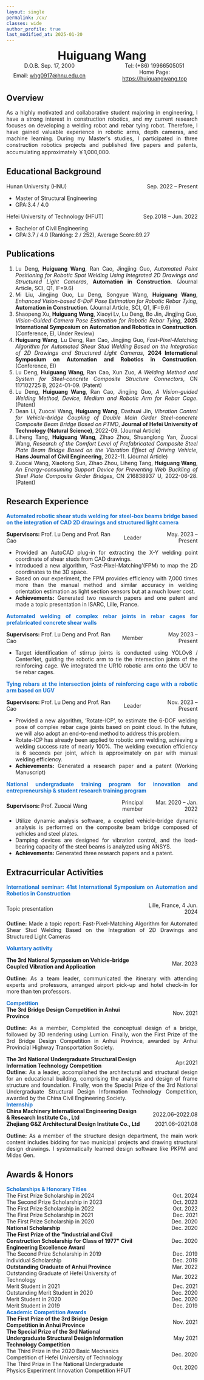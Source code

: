 ```yaml
---
layout: single
permalink: /cv/
classes: wide
author_profile: true
last_modified_at: 2025-01-20
---
```



<head>
    <meta charset="UTF-8">
    <meta name="viewport" content="width=device-width, initial-scale=1.0">
    <title>Personal Info</title>
    <style>
        .row {
            text-align: center;
            width: 100%;
        }
        .row div {
            display: inline-block;
            width: 45%;
        }
        .row strong {
            display: block;
            text-align: center;
            width: 100%;
            font-size: 30px; /* Increase the font size */
        }
    </style>
</head>
<body>
    <div class="row"><strong>Huiguang Wang</strong></div>
    <div class="row">
        <div>D.O.B. Sep. 17, 2000</div>
        <div>Tel: (+86) 19966505051</div>
    </div>
    <div class="row">
        <div>Email: <a href="mailto:whg0917@hnu.edu.cn">whg0917@hnu.edu.cn</a></div>
        <div>Home Page: <a href="https://huiguangwang.top">https://huiguangwang.top</a></div>
    </div>
</body>






## Overview
<div style="text-align: justify;">
  <p>As a highly motivated and collaborative student majoring in engineering, I have a strong interest in construction robotics, and my current research focuses on developing a welding robot and rebar tying robot. Therefore, I have gained valuable experience in robotic arms, depth cameras, and machine learning. During my Master's studies, I participated in three construction robotics projects and published five papers and patents, accumulating approximately ￥1,000,000.</p>
</div>

## Educational Background
<div style="display: flex; justify-content: space-between; align-items: center;">
  <span>Hunan University (HNU)</span>
  <span>Sep. 2022 – Present</span>
</div>

- Master of Structural Engineering
- GPA:3.4 / 4.0
<div style="display: flex; justify-content: space-between; align-items: center;">
  <span>Hefei University of Technology (HFUT)</span>
  <span>Sep.2018 – Jun. 2022</span>
</div>

- Bachelor of Civil Engineering
- GPA:3.7 / 4.0 (Ranking: 2 / 252), Average Score:89.27

## Publications
<div style="text-align: justify;">
  <ol>
    <li>Lu Deng, <b>Huiguang Wang</b>, Ran Cao, Jingjing Guo, <i>Automated Point Positioning for Robotic Spot Welding Using Integrated 2D Drawings and Structured Light Cameras</i>, <b>Automation in Construction</b>. (Journal Article, SCI, Q1, IF=9.6)</li>
    <li>Mi Liu, Jingjing Guo, Lu Deng, Songyue Wang, <b>Huiguang Wang</b>, <i>Enhanced Vision-based 6-DoF Pose Estimation for Robotic Rebar Tying</i>, <b>Automation in Construction</b>. (Journal Article, SCI, Q1, IF=9.6)</li>
    <li>Shaopeng Xu, <b>Huiguang Wang</b>, Xiaoyi Lv, Lu Deng, Bo Jin, Jingjing Guo, <i>Vision-Guided Camera Pose Estimation for Robotic Rebar Tying</i>, <b>2025 International Symposium on Automation and Robotics in Construction</b>. (Conference, EI, Under Review)</li>
    <li><b>Huiguang Wang</b>, Lu Deng, Ran Cao, Jingjing Guo, <i>Fast-Pixel-Matching Algorithm for Automated Shear Stud Welding Based on the Integration of 2D Drawings and Structured Light Cameras</i>, <b>2024 International Symposium on Automation and Robotics in Construction</b>. (Conference, EI)</li>
    <li>Lu Deng, <b>Huiguang Wang</b>, Ran Cao, Xun Zuo, <i>A Welding Method and System for Steel-concrete Composite Structure Connectors</i>, CN 117102725 B, 2024-01-09. (Patent)</li>
    <li>Lu Deng, <b>Huiguang Wang</b>, Ran Cao, Jingjing Guo, <i>A Vision-guided Welding Method, Device, Medium and Robotic Arm for Rebar Cage</i>. (Patent)</li>
    <li>Dean Li, Zuocai Wang, <b>Huiguang Wang</b>, Dashuai Jin, <i>Vibration Control for Vehicle-bridge Coupling of Double Main Girder Steel-concrete Composite Beam Bridge Based on PTMD</i>, <b>Journal of Hefei University of Technology (Natural Science)</b>, 2022-09. (Journal Article)</li>
    <li>Liheng Tang, <b>Huiguang Wang</b>, Zihao Zhou, Shuanglong Yan, Zuocai Wang, <i>Research of the Comfort Level of Prefabricated Composite Steel Plate Beam Bridge Based on the Vibration Effect of Driving Vehicle</i>, <b>Hans Journal of Civil Engineering</b>, 2022-11. (Journal Article)</li>
    <li>Zuocai Wang, Xiaotong Sun, Zihao Zhou, Liheng Tang, <b>Huiguang Wang</b>, <i>An Energy-consuming Support Device for Preventing Web Buckling of Steel Plate Composite Girder Bridges</i>, CN 216838937 U, 2022-06-28. (Patent)</li>
  </ol>
</div>


## Research Experience
<head>
    <meta charset="UTF-8">
    <meta name="viewport" content="width=device-width, initial-scale=1.0">
    <title>Personal Info</title>
    <style>
        /* Ensure .row uses flexbox layout */
        .row {
            display: flex;
            justify-content: space-between;
            align-items: center;
        }
        /* .left takes 70% width */
        .left { text-align: left; flex-basis: 40%; }
        /* .center takes 15% width */
        .center { text-align: center; flex-basis: 25%; }
        /* .right takes 15% width */
        .right { text-align: right; flex-basis: 35%; }
    </style>
</head>

<body>

<div style="text-align: justify; color:#1772d0;">
  <p><b>Automated robotic shear studs welding for steel-box beams bridge based on the integration of CAD 2D drawings and structured light camera</b></p>
</div>

<div class="row">
    <div class="left"><b>Supervisors:</b> Prof. Lu Deng and Prof. Ran Cao</div>
    <div class="center">Leader</div>
    <div class="right">May. 2023 – Present</div>
</div>

<div style="text-align: justify;">
  <ul>
      <li>Provided an AutoCAD plug-in for extracting the X-Y welding point coordinate of shear studs from CAD drawings.</li>
      <li>Introduced a new algorithm, ‘Fast-Pixel-Matching’(FPM) to map the 2D coordinates to the 3D space.</li>
      <li>Based on our experiment, the FPM provides efficiency with 7,000 times more than the manual method and similar accuracy in welding orientation estimation as light section sensors but at a much lower cost.</li>
      <li><b>Achievements:</b> Generated two research papers and one patent and made a topic presentation in ISARC, Lille, France.</li>
  </ul>
</div>

</body>




<body>

<div style="text-align: justify; color:#1772d0;">
  <p><b>Automated welding of complex rebar joints in rebar cages for prefabricated concrete shear walls</b></p>
</div>

<div class="row">
    <div class="left"><b>Supervisors:</b> Prof. Lu Deng and Prof. Ran Cao</div>
    <div class="center">Member</div>
    <div class="right">May 2023 – Present</div>
</div>

<div style="text-align: justify;">
  <ul>
      <li>Target identification of stirrup joints is conducted using YOLOv8 / CenterNet, guiding the robotic arm to tie the intersection joints of the reinforcing cage. We integrated the UR10 robotic arm onto the UGV to tie rebar cages.</li>
  </ul>
</div>

</body>



<body>

<div style="text-align: justify; color:#1772d0;">
  <p><b>Tying rebars at the intersection joints of reinforcing cage with a robotic arm based on UGV</b></p>
</div>

<div class="row">
    <div class="left"><b>Supervisors:</b> Prof. Lu Deng and Prof. Ran Cao</div>
    <div class="center">Leader</div>
    <div class="right">Nov. 2023 – Present</div>
</div>

<div style="text-align: justify;">
  <ul>
      <li>Provided a new algorithm, ‘Rotate-ICP’, to estimate the 6-DOF welding pose of complex rebar cage joints based on point cloud. In the future, we will also adopt an end-to-end method to address this problem.</li>
      <li>Rotate-ICP has already been applied to robotic arm welding, achieving a welding success rate of nearly 100%. The welding execution efficiency is 6 seconds per joint, which is approximately on par with manual welding efficiency.</li>
      <li><b>Achievements:</b> Generated a research paper and a patent (Working Manuscript)</li>
  </ul>
</div>

</body>


<body>

<div style="text-align: justify; color:#1772d0;">
  <p><b>National undergraduate training program for innovation and entrepreneurship & student research training program</b></p>
</div>

<div class="row">
    <div class="left"><b>Supervisors:</b>  Prof. Zuocai Wang</div>
    <div class="center">Principal member</div>
    <div class="right">Mar. 2020 – Jan. 2022</div>
</div>

<div style="text-align: justify;">
  <ul>
      <li>Utilize dynamic analysis software, a coupled vehicle-bridge dynamic analysis is performed on the composite beam bridge composed of vehicles and steel plates. </li>
      <li>Damping devices are designed for vibration control, and the load-bearing capacity of the steel beams is analyzed using ANSYS.</li>
      <li><b>Achievements:</b> Generated three research papers and a patent.</li>
  </ul>
</div>

</body>

## Extracurricular Activities
<head>
    <meta charset="UTF-8">
    <meta name="viewport" content="width=device-width, initial-scale=1.0">
    <title>Personal Info</title>
    <style>
        /* Ensure .flex-container uses flexbox layout */
        .flex-container {
            display: flex;
            justify-content: space-between;
            align-items: center;
        }
        /* .left takes 75% width and left-aligned */
        .left { text-align: left; flex-basis: 70%; }
        /* .right takes 25% width and right-aligned */
        .right { text-align: right; flex-basis: 30%; }
    </style>
</head>

<div style="text-align: justify; color:#1772d0;">
  <p><b>International seminar: 41st International Symposium on Automation and Robotics in Construction</b></p>
</div>

<body>

  <div>
    <div class="flex-container">
        <div class="left">Topic presentation</div>
        <div class="right">Lille, France, 4 Jun. 2024</div>
    </div>
  </div>

</body>

<div style="text-align: justify;">
<p><b>Outline:</b> Made a topic report: Fast-Pixel-Matching Algorithm for Automated Shear Stud Welding Based on the Integration of 2D Drawings and Structured Light Cameras</p>
</div>




<div style="text-align: justify; color:#1772d0;">
  <p><b>Voluntary activity</b></p>
</div>

<body>

  <div class="flex-container">
      <div class="left"><b>The 3rd National Symposium on Vehicle-bridge Coupled Vibration and Application</b></div>
      <div class="right">Mar. 2023</div>
  </div>

</body>

<div style="text-align: justify;">
<p><b>Outline:</b> As a team leader, communicated the itinerary with attending experts and professors, arranged airport pick-up and hotel check-in for more than ten professors.</p>
</div>




<div style="text-align: justify; color:#1772d0;">
  <b>Competition</b>

</div>

<body>

  <div class="flex-container">
      <div class="left"><b>The 3rd Bridge Design Competition in Anhui Province</b></div>
      <div class="right">Nov. 2021</div>
  </div>
    
</body>


<div style="text-align: justify;">
<p><b>Outline:</b> As a member, Completed the conceptual design of a bridge, followed by 3D rendering using Lumion. Finally, won the First Prize of the 3rd Bridge Design Competition in Anhui Province, awarded by Anhui Provincial Highway Transportation Society.</p>
</div>

<body>

  <div class="flex-container">
      <div class="left"><b>The 3rd National Undergraduate Structural Design Information Technology Competition</b></div>
      <div class="right">Apr.2021</div>
  </div>
    
</body>


<div style="text-align: justify;">
<b>Outline:</b> As a leader, accomplished the architectural and structural design for an educational building, comprising the analysis and design of frame structure and foundation. Finally, won the Special Prize of the 3rd National Undergraduate Structural Design Information Technology Competition, awarded by the China Civil Engineering Society.
</div>




<div style="text-align: justify; color:#1772d0;">
  <b>Internship</b>

</div>

<body>

  <div class="flex-container">
      <div class="left"><b>China Machinery International Engineering Design & Research Institute Co., Ltd</b></div>
      <div class="right">2022.06–2022.08</div>
  </div>
    
</body>

<body>

  <div class="flex-container">
      <div class="left"><b>Zhejiang G&Z Architectural Design Institute Co., Ltd</b></div>
      <div class="right">2021.06–2021.08</div>
  </div>
    
</body>


<div style="text-align: justify;">
<p><b>Outline:</b> As a member of the structure design department, the main work content includes bidding for two municipal projects and drawing structural design drawings. I systematically learned design software like PKPM and Midas Gen.</p>
</div>

## Awards & Honors
<div style="text-align: justify;color:#1772d0;">
  <b>Scholarships & Honorary Titles</b>
</div>


<div class="flex-container">
    <div class="left">The First Prize Scholarship in 2024</div>
    <div class="right">Oct. 2024</div>
</div>

<div class="flex-container">
    <div class="left">The Second Prize Scholarship in 2023</div>
    <div class="right">Oct. 2023</div>
</div>

<div class="flex-container">
    <div class="left">The First Prize Scholarship in 2022</div>
    <div class="right">Oct. 2022</div>
</div>

<div class="flex-container">
    <div class="left">The First Prize Scholarship in 2021</div>
    <div class="right">Dec. 2021</div>
</div>

<div class="flex-container">
    <div class="left">The First Prize Scholarship in 2020</div>
    <div class="right">Dec. 2020</div>
</div>

<div class="flex-container">
    <div class="left"><b>National Scholarship</b></div>
    <div class="right">Dec. 2020</div>
</div>

<div class="flex-container">
    <div class="left"><b>The First Prize of the "Industrial and Civil Construction Scholarship for Class of 1977" Civil Engineering Excellence Award</b></div>
    <div class="right">Dec. 2020</div>
</div>

<div class="flex-container">
    <div class="left">The Second Prize Scholarship in 2019</div>
    <div class="right">Dec. 2019</div>
</div>

<div class="flex-container">
    <div class="left">Individual Scholarship</div>
    <div class="right">Dec. 2019</div>
</div>

<div class="flex-container">
    <div class="left"><b>Outstanding Graduate of Anhui Province</b></div>
    <div class="right">Mar. 2022</div>
</div>

<div class="flex-container">
    <div class="left">Outstanding Graduate of Hefei University of Technology</div>
    <div class="right">Mar. 2022</div>
</div>

<div class="flex-container">
    <div class="left">Merit Student in 2021</div>
    <div class="right">Dec. 2021</div>
</div>

<div class="flex-container">
    <div class="left">Outstanding Merit Student in 2020</div>
    <div class="right">Dec. 2020</div>
</div>

<div class="flex-container">
    <div class="left">Merit Student in 2020</div>
    <div class="right">Dec. 2020</div>
</div>

<div class="flex-container">
    <div class="left">Merit Student in 2019</div>
    <div class="right">Dec. 2019</div>
</div>




<div style="text-align: justify;color:#1772d0;">
  <b>Academic Competition Awards</b>
</div>


<div class="flex-container">
    <div class="left"><b>The First Prize of the 3rd Bridge Design Competition in Anhui Province</b></div>
    <div class="right">Nov. 2021</div>
</div>

<div class="flex-container">
    <div class="left"><b>The Special Prize of the 3rd National Undergraduate Structural Design Information Technology Competition</b></div>
    <div class="right">May 2021</div>
</div>

<div class="flex-container">
    <div class="left">The Third Prize in the 2020 Basic Mechanics Competition of Hefei University of Technology</div>
    <div class="right">Dec. 2020</div>
</div>

<div class="flex-container">
    <div class="left">The Third Prize in The National Undergraduate Physics Experiment Innovation Competition HFUT</div>
    <div class="right">Oct. 2020</div>
</div>

